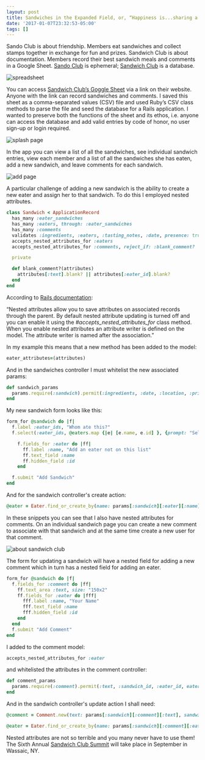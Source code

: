 ```yaml
---
layout: post
title: Sandwiches in the Expanded Field, or, “Happiness is...sharing a sandwich.”
date: '2017-01-07T23:32:53-05:00'
tags: []
---
```

Sando Club is about friendship. Members eat sandwiches and collect stamps together in exchange for fun and prizes. Sandwich Club is about documentation. Members record their best sandwich meals and comments in a Google Sheet. [Sando Club](http://sandoclub.tumblr.com) is ephemeral; [Sandwich Club](http://sandwich-club.org/) is a database.

<img class="lazy-image" data-src="/blog/images/sandwich-sheet.png" alt="spreadsheet">

You can access [Sandwich Club’s Goggle Sheet](https://docs.google.com/spreadsheets/d/1TsvTu_lRNoZ3KCCKp5bc0PejxO27zjj8PzoZa-UfUe0/edit#gid=1) via a link on their website. Anyone with the link can record sandwiches and comments. I saved this sheet as a comma-separated values (CSV) file and used Ruby’s CSV class methods to parse the file and seed the database for a Rails application. I wanted to preserve both the functions of the sheet and its ethos, i.e. anyone can access the database and add valid entries by code of honor, no user sign-up or login required.

<img class="lazy-image" data-src="/blog/images/sandwich-splash.png" alt="splash page">

In the app you can view a list of all the sandwiches, see individual sandwich entries, view each member and a list of all the sandwiches she has eaten, add a new sandwich, and leave comments for each sandwich.

<img class="lazy-image" data-src="/blog/images/sandwich-add.png" alt="add page">

A particular challenge of adding a new sandwich is the ability to create a new eater and assign her to that sandwich. To do this I employed nested attributes.

```ruby
class Sandwich < ApplicationRecord
  has_many :eater_sandwiches
  has_many :eaters, through: :eater_sandwiches
  has_many :comments
  validates :ingredients, :eaters, :tasting_notes, :date, presence: true
  accepts_nested_attributes_for :eaters
  accepts_nested_attributes_for :comments, reject_if: :blank_comment?

  private

  def blank_comment?(attributes)
    attributes[:text].blank? || attributes[:eater_id].blank?
  end
end
```

According to [Rails documentation](http://api.rubyonrails.org/classes/ActiveRecord/NestedAttributes/ClassMethods.html):

“Nested attributes allow you to save attributes on associated records through the parent. By default nested attribute updating is turned off and you can enable it using the <i>#accepts_nested_attributes_for</i> class method. When you enable nested attributes an attribute writer is defined on the model. The attribute writer is named after the association.”

In my example this means that a new method has been added to the model:

```ruby
eater_attributes=(attributes)
```

And in the sandwiches controller I must whitelist the new associated params:

```ruby
def sandwich_params
  params.require(:sandwich).permit(:ingredients, :date, :location, :price, :tasting_notes, eater_ids: [], eater_attributes: [:id, :name], comment_attributes: [:text, :sandwich_id, :eater_id])
end
```

My new sandwich form looks like this:

```ruby
form_for @sandwich do |f|
  f.label :eater_ids, "Whom ate this?"
  f.select(:eater_ids, @eaters.map {|e| [e.name, e.id] }, {prompt: "Select one or many"}, {multiple: true, size: 8})

    f.fields_for :eater do |ff|
      ff.label :name, "Add an eater not on this list"
      ff.text_field :name
      ff.hidden_field :id
    end

  f.submit "Add Sandwich"
end
```

And for the sandwich controller's create action:

```ruby
@eater = Eater.find_or_create_by(name: params[:sandwich][:eater][:name])
```

In these snippets you can see that I also have nested attributes for comments. On an individual sandwich page you can create a new comment to associate with that sandwich and at the same time create a new user for that comment.

<img class="lazy-image" data-src="/blog/images/sandwich-about.png" alt="about sandwich club">

The form for updating a sandwich will have a nested field for adding a new comment which in turn has a nested field for adding an eater.

```ruby
form_for @sandwich do |f|
  f.fields_for :comment do |ff|
    ff.text_area :text, size: "150x2"
    ff.fields_for :eater do |fff|
      fff.label :name, "Your Name"
      fff.text_field :name
      fff.hidden_field :id
    end
  end
  f.submit "Add Comment"
end
```

I added to the comment model:

```ruby
accepts_nested_attributes_for :eater
```

and whitelisted the attributes in the comment controller:

```ruby
def comment_params
  params.require(:comment).permit(:text, :sandwich_id, :eater_id, eater_attributes: [:id, :name])
end
```

And in the sandwich controller's update action I shall need:

```ruby
@comment = Comment.new(text: params[:sandwich][:comment][:text], sandwich_id: @sandwich.id)

@eater = Eater.find_or_create_by(name: params[:sandwich][:comment][:eater][:name])
```

Nested attributes are not so terrible and you many never have to use them!
The Sixth Annual [Sandwich Club Summit](http://sandwich-club.org/events/) will take place in September in Wassaic, NY.
